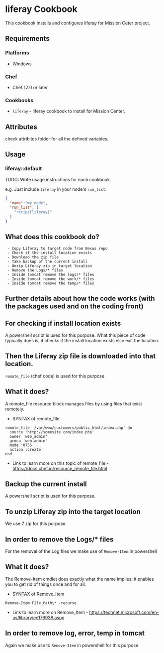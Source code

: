 # liferay Cookbook

This cookbook installs and configures liferay for Mission Ceter project.


## Requirements


### Platforms

- Windows

### Chef

- Chef 12.0 or later

### Cookbooks

- `liferay` - liferay cookbook to install for Mission Center.

## Attributes

check attribites folder for all the defined variables.



## Usage

### liferay::default

TODO: Write usage instructions for each cookbook.

e.g.
Just include `liferay` in your node's `run_list`:

```json
{
  "name":"my_node",
  "run_list": [
    "recipe[liferay]"
  ]
}
```

## What does this cookbook do?

```
 - Copy Liferay to target node from Nexus repo 
 - Check if the install location exists
 - Download the zip file
 - Take backup of the current install
 - Unzip Liferay zip in target location
 - Remove the Logs/* files
 - Inside tomcat remove the logs/* files
 - Inside tomcat remove the work/* files
 - Inside tomcat remove the temp/* files
```

## Further details about how the code works (with the packages used and on the coding front)

## For checking if install location exists
 A powershell script is used for this purpose. What this piece of code typically does is, it checks if the install location exists else exit the location.
 
## Then the Liferay zip file is downloaded into that location.
 `remote_file` (chef code) is used for this purpose

## What it does?
 A remote_file resource block manages files by using files that exist remotely.

- SYNTAX of remote_file
```
remote_file '/var/www/customers/public_html/index.php' do
  source 'http://somesite.com/index.php'
  owner 'web_admin'
  group 'web_admin'
  mode '0755'
  action :create
end
```
- Link to learn more on this topic of remote_file - https://docs.chef.io/resource_remote_file.html

## Backup the current install
 A powershell script is used for this purpose.
 
## To unzip Liferay zip into the target location
 We use 7 zip for this purpose.

## In order to remove the Logs/* files
 For the removal of the Log files we make use of `Remove-Item` in powershell

## What it does?
 The Remove-Item cmdlet does exactly what the name implies: it enables you to get rid of things once and for all.

- SYNTAX of Remove_Item
```
Remove-Item File_Path\* -recurse
```
- Link to learn more on Remove_Item - https://technet.microsoft.com/en-us/library/ee176938.aspx

## In order to remove log, error, temp in tomcat
 Again we make use to `Remove-Item` in powershell for this purpose.
